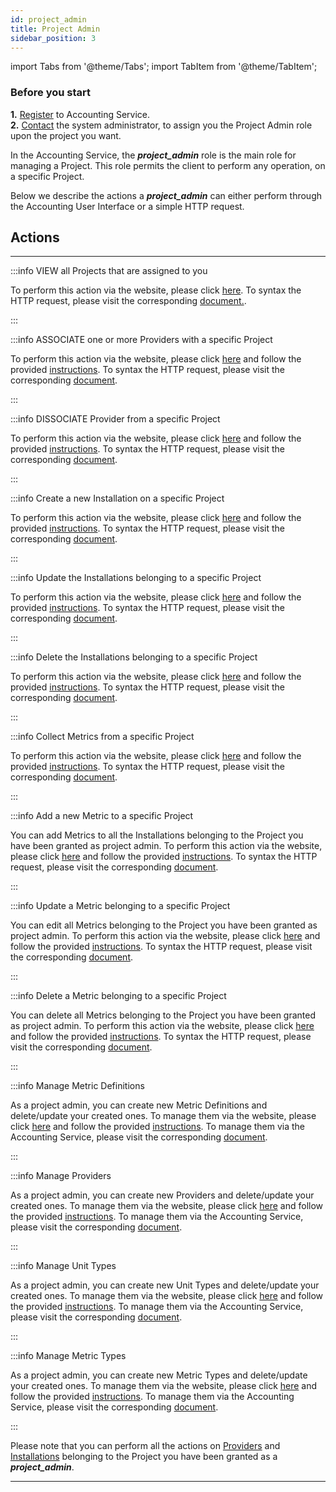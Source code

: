 ```yaml
---
id: project_admin
title: Project Admin
sidebar_position: 3
---
```


import Tabs from '@theme/Tabs';
import TabItem from '@theme/TabItem';

### Before you start 

**1.** [Register](/docs/guides/register.md) to Accounting Service.<br/>
**2.** [Contact](/docs/authorization/assigning_roles.md) the system administrator, to assign you the Project Admin role upon the project you want. 


In the Accounting Service, the **_project_admin_** role is the main role for managing a Project. This role permits the client to perform any operation, on a specific Project.

Below we describe the actions a **_project_admin_** can either perform through the Accounting User Interface or a simple HTTP request.

## Actions 

---

:::info VIEW all Projects that are assigned to you

<Tabs>
  <TabItem value="ui" label="User Interface">To perform this action via the website, please click <a href="https://accounting.eosc-portal.eu/projects">here</a>.</TabItem>
  <TabItem value="http" label="HTTP Request">To syntax the HTTP request, please visit the corresponding <a href="https://argoeu.github.io/argo-accounting/docs/api/project#get---fetch-all-projects">document.</a>.</TabItem>
</Tabs>

:::

:::info ASSOCIATE one or more Providers with a specific Project

<Tabs>
  <TabItem value="ui" label="User Interface">To perform this action via the website, please click <a href="https://accounting.eosc-portal.eu/projects">here</a> and follow the provided <a href="https://argoeu.github.io/argo-accounting/docs/guides/ui_actions/project#associate-providers-with-a-specific-project">instructions</a>.</TabItem>
  <TabItem value="http" label="HTTP Request">To syntax the HTTP request, please visit the corresponding <a href="https://argoeu.github.io/argo-accounting/docs/api/project#post---associate-providers-with-a-specific-project">document</a>.</TabItem>
</Tabs>

:::

:::info DISSOCIATE Provider from a specific Project

<Tabs>
  <TabItem value="ui" label="User Interface">To perform this action via the website, please click <a href="https://accounting.eosc-portal.eu/projects">here</a> and follow the provided <a href="https://argoeu.github.io/argo-accounting/docs/guides/ui_actions/project/#dissociate-providers-from-a-specific-project">instructions</a>.</TabItem>
  <TabItem value="http" label="HTTP Request">To syntax the HTTP request, please visit the corresponding <a href="https://argoeu.github.io/argo-accounting/docs/api/project#post---dissociate-providers-from-a-project">document</a>.</TabItem>
</Tabs>

:::


:::info Create a new Installation on a specific Project

<Tabs>
  <TabItem value="ui" label="User Interface">To perform this action via the website, please click <a href="https://accounting.eosc-portal.eu/installations">here</a> and follow the provided <a href="https://argoeu.github.io/argo-accounting/docs/guides/ui_actions/installation#create-a-new-installation">instructions</a>.</TabItem>
  <TabItem value="http" label="HTTP Request">To syntax the HTTP request, please visit the corresponding <a href="https://argoeu.github.io/argo-accounting/docs/api/installation#post---create-a-new-installation">document</a>.</TabItem>
</Tabs>

:::

:::info Update the Installations belonging to a specific Project

<Tabs>
  <TabItem value="ui" label="User Interface">To perform this action via the website, please click <a href="https://accounting.eosc-portal.eu/installations">here</a> and follow the provided <a href="https://argoeu.github.io/argo-accounting/docs/guides/ui_actions/installation#update-an-existing-installation">instructions</a>.</TabItem>
  <TabItem value="http" label="HTTP Request">To syntax the HTTP request, please visit the corresponding <a href="https://argoeu.github.io/argo-accounting/docs/api/installation#patch---update-an-existing-installation">document</a>.</TabItem>
</Tabs>

:::

:::info Delete the Installations belonging to a specific Project

<Tabs>
  <TabItem value="ui" label="User Interface">To perform this action via the website, please click <a href="https://accounting.eosc-portal.eu/installations">here</a> and follow the provided <a href="https://argoeu.github.io/argo-accounting/docs/guides/ui_actions/installation#delete-an-existing-installation">instructions</a>.</TabItem>
  <TabItem value="http" label="HTTP Request">To syntax the HTTP request, please visit the corresponding <a href="https://argoeu.github.io/argo-accounting/docs/api/installation#delete---delete-an-existing-installation">document</a>.</TabItem>
</Tabs>

:::

:::info Collect Metrics from a specific Project

<Tabs>
  <TabItem value="ui" label="User Interface">To perform this action via the website, please click <a href="https://accounting.eosc-portal.eu/projects">here</a> and follow the provided <a href="https://argoeu.github.io/argo-accounting/docs/guides/ui_actions/project#collect-metrics-from-specific-project">instructions</a>.</TabItem>
  <TabItem value="http" label="HTTP Request">To syntax the HTTP request, please visit the corresponding <a href="https://argoeu.github.io/argo-accounting/docs/api/collect_metrics#get---collecting-metrics-from-specific-project">document</a>.</TabItem>
</Tabs>

:::

:::info Add a new Metric to a specific Project

<Tabs>
  <TabItem value="info" label="Info">You can add Metrics to all the Installations belonging to the Project you have been granted as project admin.</TabItem>
  <TabItem value="ui" label="User Interface">To perform this action via the website, please click <a href="https://accounting.eosc-portal.eu/projects">here</a> and follow the provided <a href="https://argoeu.github.io/argo-accounting/docs/guides/ui_actions/project/#add-a-new-metric">instructions</a>.</TabItem>
  <TabItem value="http" label="HTTP Request">To syntax the HTTP request, please visit the corresponding <a href="https://argoeu.github.io/argo-accounting/docs/api/metric#post---create-a-new-metric">document</a>.</TabItem>
</Tabs>

:::

:::info Update a Metric belonging to a specific Project

<Tabs>
  <TabItem value="info" label="Info">You can edit all Metrics belonging to the Project you have been granted as project admin.</TabItem>
  <TabItem value="ui" label="User Interface">To perform this action via the website, please click <a href="https://accounting.eosc-portal.eu/projects">here</a> and follow the provided <a href="https://argoeu.github.io/argo-accounting/docs/guides/ui_actions/project/#update-an-existing-metric">instructions</a>.</TabItem>
  <TabItem value="http" label="HTTP Request">To syntax the HTTP request, please visit the corresponding <a href="https://argoeu.github.io/argo-accounting/docs/api/metric#patch---update-an-existing-metric">document</a>.</TabItem>
</Tabs>

:::

:::info Delete a Metric belonging to a specific Project

<Tabs>
  <TabItem value="info" label="Info">You can delete all Metrics belonging to the Project you have been granted as project admin.</TabItem>
  <TabItem value="ui" label="User Interface">To perform this action via the website, please click <a href="https://accounting.eosc-portal.eu/projects">here</a> and follow the provided <a href="https://argoeu.github.io/argo-accounting/docs/guides/ui_actions/project/#delete-an-existing-metric">instructions</a>.</TabItem>
  <TabItem value="http" label="HTTP Request">To syntax the HTTP request, please visit the corresponding <a href="https://argoeu.github.io/argo-accounting/docs/api/metric#delete---delete-an-existing-metric">document</a>.</TabItem>
</Tabs>

:::

:::info Manage Metric Definitions

<Tabs>
  <TabItem value="info" label="Info">As a project admin, you can create new Metric Definitions and delete/update your created ones.</TabItem>
  <TabItem value="ui" label="User Interface">To manage them via the website, please click <a href="https://accounting.eosc-portal.eu/metrics-definitions">here</a> and follow the provided <a href="https://argoeu.github.io/argo-accounting/docs/guides/ui_actions/metric_definition">instructions</a>.</TabItem>
  <TabItem value="http" label="HTTP Request">To manage them via the Accounting Service, please visit the corresponding <a href="https://argoeu.github.io/argo-accounting/docs/api/metric_definition">document</a>.</TabItem>
</Tabs>

:::

:::info Manage Providers

<Tabs>
  <TabItem value="info" label="Info">As a project admin, you can create new Providers and delete/update your created ones.</TabItem>
  <TabItem value="ui" label="User Interface">To manage them via the website, please click <a href="https://accounting.eosc-portal.eu/providers">here</a> and follow the provided <a href="https://argoeu.github.io/argo-accounting/docs/guides/ui_actions/provider">instructions</a>.</TabItem>
  <TabItem value="http" label="HTTP Request">To manage them via the Accounting Service, please visit the corresponding <a href="https://argoeu.github.io/argo-accounting/docs/api/provider">document</a>.</TabItem>
</Tabs>

:::

:::info Manage Unit Types

<Tabs>
  <TabItem value="info" label="Info">As a project admin, you can create new Unit Types and delete/update your created ones.</TabItem>
  <TabItem value="ui" label="User Interface">To manage them via the website, please click <a href="https://accounting.eosc-portal.eu/unit-types">here</a> and follow the provided <a href="https://argoeu.github.io/argo-accounting/docs/guides/ui_actions/unit_type">instructions</a>.</TabItem>
  <TabItem value="http" label="HTTP Request">To manage them via the Accounting Service, please visit the corresponding <a href="https://argoeu.github.io/argo-accounting/docs/api/unit_type">document</a>.</TabItem>
</Tabs>

:::

:::info Manage Metric Types

<Tabs>
  <TabItem value="info" label="Info">As a project admin, you can create new Metric Types and delete/update your created ones.</TabItem>
  <TabItem value="ui" label="User Interface">To manage them via the website, please click <a href="https://accounting.eosc-portal.eu/metric-types">here</a> and follow the provided <a href="https://argoeu.github.io/argo-accounting/docs/guides/ui_actions/metric_type">instructions</a>.</TabItem>
  <TabItem value="http" label="HTTP Request">To manage them via the Accounting Service, please visit the corresponding <a href="https://argoeu.github.io/argo-accounting/docs/api/metric_type">document</a>.</TabItem>
</Tabs>

:::

Please note that you can perform all the actions on [Providers](/docs/guides/provider_admin.md) and [Installations](/docs/guides/installation_admin.md) belonging to the Project you have been granted as a **_project_admin_**.

---
